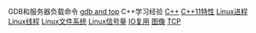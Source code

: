 GDB和服务器负载命令 [gdb and top](./gdbMan.md)
C++学习经验 [C++](./C_plus_exp.md)
[C++11特性](./c_plus_11.md)
[Linux进程](./linux_process.md)
[Linux线程](./linux_thread.md)
[Linux文件系统](./linux_file.md)
[Linux信号量](./linux_signal.md)
[IO复用](./linux_epoll.md)
[图像](./pictrue.md)
[TCP](./tcp_exp.md)